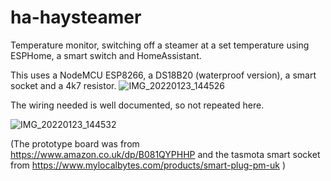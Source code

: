 # ha-haysteamer
Temperature monitor, switching off a steamer at a set temperature using ESPHome, a smart switch and HomeAssistant.

This uses a NodeMCU ESP8266, a DS18B20 (waterproof version), a smart socket and a 4k7 resistor.
![IMG_20220123_144526](https://user-images.githubusercontent.com/3117755/150771870-46c44990-a398-4fb2-a9f9-30e6344d4ad9.jpg)

The wiring needed is well documented, so not repeated here.

![IMG_20220123_144532](https://user-images.githubusercontent.com/3117755/150772574-c94915c9-bdda-49de-8cda-5e36bf59fab8.jpg)

(The prototype board was from https://www.amazon.co.uk/dp/B081QYPHHP and the tasmota smart socket from https://www.mylocalbytes.com/products/smart-plug-pm-uk )


